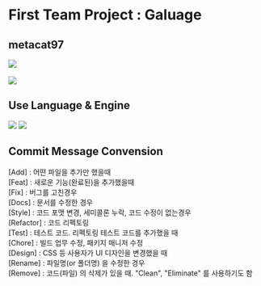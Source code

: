 # First Team Project : Galuage

## metacat97
<img src="https://github-readme-stats.vercel.app/api/top-langs/?username=metacat97&layout=compact"><br><br>
<img src="https://github-readme-stats.vercel.app/api?username=metacat97&show_icons=true">

## Use Language & Engine
<img src="https://img.shields.io/badge/unity-000000?style=flat&logo=unity&logoColor=white"/> 
<img src="https://img.shields.io/badge/csharp-512BD4?style=flat&logo=csharp&logoColor=white"/>

## Commit Message Convension

<div>[Add]      : 어떤 파일을 추가만 했을때 </div>
<div>[Feat]     : 새로운 기능(완료된)을 추가했을때</div>
<div>[Fix]      : 버그를 고친경우</div>
<div>[Docs]     : 문서를 수정한 경우</div>
<div>[Style]    : 코드 포맷 변경, 세미콜론 누락, 코드 수정이 없는경우</div>
<div>[Refactor] : 코드 리펙토링</div>
<div>[Test]     : 테스트 코드. 리펙토링 테스트 코드를 추가했을 때</div>
<div>[Chore]    : 빌드 업무 수정, 패키지 매니저 수정</div>
<div>[Design]   : CSS 등 사용자가 UI 디자인을 변경했을 때</div>
<div>[Rename]   : 파일명(or 폴더명) 을 수정한 경우</div>
<div>[Remove]   : 코드(파일) 의 삭제가 있을 때. "Clean", "Eliminate" 를 사용하기도 함</div>

